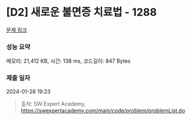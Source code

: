 # [D2] 새로운 불면증 치료법 - 1288 

[문제 링크](https://swexpertacademy.com/main/code/problem/problemDetail.do?contestProbId=AV18_yw6I9MCFAZN) 

### 성능 요약

메모리: 21,412 KB, 시간: 138 ms, 코드길이: 847 Bytes

### 제출 일자

2024-01-28 19:23



> 출처: SW Expert Academy, https://swexpertacademy.com/main/code/problem/problemList.do